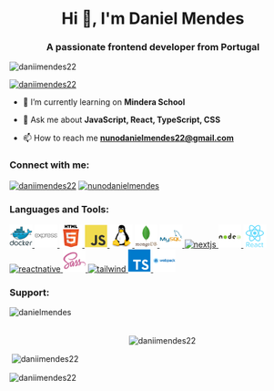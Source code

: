 <h1 align="center">Hi 👋, I'm Daniel Mendes</h1>
<h3 align="center">A passionate frontend developer from Portugal</h3>

<p align="left"> <img src="https://komarev.com/ghpvc/?username=daniimendes22&label=Profile%20views&color=0e75b6&style=flat" alt="daniimendes22" /> </p>

<p align="left"> <a href="https://twitter.com/daniimendes22" target="blank"><img src="https://img.shields.io/twitter/follow/daniimendes22?logo=twitter&style=for-the-badge" alt="daniimendes22" /></a> </p>

- 🌱 I’m currently learning on **Mindera School**

- 💬 Ask me about **JavaScript, React, TypeScript, CSS**

- 📫 How to reach me **nunodanielmendes22@gmail.com**

<h3 align="left">Connect with me:</h3>
<p align="left">
<a href="https://twitter.com/daniimendes22" target="blank"><img align="center" src="https://raw.githubusercontent.com/rahuldkjain/github-profile-readme-generator/neutral-icons/src/images/icons/Social/twitter.svg" alt="daniimendes22" height="30" width="40" /></a>
<a href="https://linkedin.com/in/nunodanielmendes" target="blank"><img align="center" src="https://raw.githubusercontent.com/rahuldkjain/github-profile-readme-generator/neutral-icons/src/images/icons/Social/linked-in-alt.svg" alt="nunodanielmendes" height="30" width="40" /></a>
</p>

<h3 align="left">Languages and Tools:</h3>
<p align="left"> <a href="https://www.docker.com/" target="_blank"> <img src="https://raw.githubusercontent.com/devicons/devicon/master/icons/docker/docker-original-wordmark.svg" alt="docker" width="40" height="40"/> </a> <a href="https://expressjs.com" target="_blank"> <img src="https://raw.githubusercontent.com/devicons/devicon/master/icons/express/express-original-wordmark.svg" alt="express" width="40" height="40"/> </a> <a href="https://www.w3.org/html/" target="_blank"> <img src="https://raw.githubusercontent.com/devicons/devicon/master/icons/html5/html5-original-wordmark.svg" alt="html5" width="40" height="40"/> </a> <a href="https://developer.mozilla.org/en-US/docs/Web/JavaScript" target="_blank"> <img src="https://raw.githubusercontent.com/devicons/devicon/master/icons/javascript/javascript-original.svg" alt="javascript" width="40" height="40"/> </a> <a href="https://www.linux.org/" target="_blank"> <img src="https://raw.githubusercontent.com/devicons/devicon/master/icons/linux/linux-original.svg" alt="linux" width="40" height="40"/> </a> <a href="https://www.mongodb.com/" target="_blank"> <img src="https://raw.githubusercontent.com/devicons/devicon/master/icons/mongodb/mongodb-original-wordmark.svg" alt="mongodb" width="40" height="40"/> </a> <a href="https://www.mysql.com/" target="_blank"> <img src="https://raw.githubusercontent.com/devicons/devicon/master/icons/mysql/mysql-original-wordmark.svg" alt="mysql" width="40" height="40"/> </a> <a href="https://nextjs.org/" target="_blank"> <img src="https://cdn.worldvectorlogo.com/logos/nextjs-3.svg" alt="nextjs" width="40" height="40"/> </a> <a href="https://nodejs.org" target="_blank"> <img src="https://raw.githubusercontent.com/devicons/devicon/master/icons/nodejs/nodejs-original-wordmark.svg" alt="nodejs" width="40" height="40"/> </a> <a href="https://reactjs.org/" target="_blank"> <img src="https://raw.githubusercontent.com/devicons/devicon/master/icons/react/react-original-wordmark.svg" alt="react" width="40" height="40"/> </a> <a href="https://reactnative.dev/" target="_blank"> <img src="https://reactnative.dev/img/header_logo.svg" alt="reactnative" width="40" height="40"/> </a> <a href="https://sass-lang.com" target="_blank"> <img src="https://raw.githubusercontent.com/devicons/devicon/master/icons/sass/sass-original.svg" alt="sass" width="40" height="40"/> </a> <a href="https://tailwindcss.com/" target="_blank"> <img src="https://www.vectorlogo.zone/logos/tailwindcss/tailwindcss-icon.svg" alt="tailwind" width="40" height="40"/> </a> <a href="https://www.typescriptlang.org/" target="_blank"> <img src="https://raw.githubusercontent.com/devicons/devicon/master/icons/typescript/typescript-original.svg" alt="typescript" width="40" height="40"/> </a> <a href="https://webpack.js.org" target="_blank"> <img src="https://raw.githubusercontent.com/devicons/devicon/d00d0969292a6569d45b06d3f350f463a0107b0d/icons/webpack/webpack-original-wordmark.svg" alt="webpack" width="40" height="40"/> </a> </p>

<h3 align="left">Support:</h3>
<p><a href="https://www.buymeacoffee.com/danielmendes"> <img align="left" src="https://cdn.buymeacoffee.com/buttons/v2/default-yellow.png" height="50" width="210" alt="danielmendes" /></a></p><br><br>

<p><img align="center" src="https://github-readme-stats.vercel.app/api/top-langs?username=daniimendes22&show_icons=true&locale=en&layout=compact" alt="daniimendes22" /></p>

<p>&nbsp;<img align="center" src="https://github-readme-stats.vercel.app/api?username=daniimendes22&show_icons=true&locale=en" alt="daniimendes22" /></p>

<p><img align="center" src="https://github-readme-streak-stats.herokuapp.com/?user=daniimendes22&" alt="daniimendes22" /></p>

